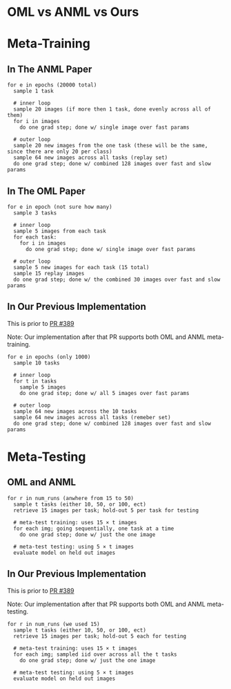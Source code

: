 # OML vs ANML vs Ours

# Meta-Training

## In The ANML Paper
```
for e in epochs (20000 total)
  sample 1 task

  # inner loop
  sample 20 images (if more then 1 task, done evenly across all of them)
  for i in images
    do one grad step; done w/ single image over fast params

  # outer loop
  sample 20 new images from the one task (these will be the same, since there are only 20 per class)
  sample 64 new images across all tasks (replay set)
  do one grad step; done w/ combined 128 images over fast and slow params
```


## In The OML Paper

```
for e in epoch (not sure how many)
  sample 3 tasks
  
  # inner loop
  sample 5 images from each task
  for each task:
    for i in images
      do one grad step; done w/ single image over fast params

  # outer loop
  sample 5 new images for each task (15 total)
  sample 15 replay images
  do one grad step; done w/ the combined 30 images over fast and slow params
```


## In Our Previous Implementation
This is prior to [PR #389](https://github.com/numenta/nupic.research/pull/389/commits/6e7bf3bb7728419da95b0766c1034b62a033d6c8)

Note: Our implementation after that PR supports both OML and ANML meta-training.

```
for e in epochs (only 1000)
  sample 10 tasks

  # inner loop
  for t in tasks
    sample 5 images
    do one grad step; done w/ all 5 images over fast params
  
  # outer loop
  sample 64 new images across the 10 tasks
  sample 64 new images across all tasks (remeber set)
  do one grad step; done w/ combined 128 images over fast and slow params
```

# Meta-Testing

## OML and ANML
```
for r in num_runs (anwhere from 15 to 50)
  sample t tasks (either 10, 50, or 100, ect)
  retrieve 15 images per task; hold-out 5 per task for testing

  # meta-test training: uses 15 × t images
  for each img; going sequentially, one task at a time
    do one grad step; done w/ just the one image

  # meta-test testing: using 5 × t images
  evaluate model on held out images
```

## In Our Previous Implementation
This is prior to [PR #389](https://github.com/numenta/nupic.research/pull/389/commits/6e7bf3bb7728419da95b0766c1034b62a033d6c8)

Note: Our implementation after that PR supports both OML and ANML meta-testing.

```
for r in num_runs (we used 15)
  sample t tasks (either 10, 50, or 100, ect)
  retrieve 15 images per task; hold-out 5 each for testing

  # meta-test training: uses 15 × t images
  for each img; sampled iid over across all the t tasks
    do one grad step; done w/ just the one image

  # meta-test testing: using 5 × t images
  evaluate model on held out images
```